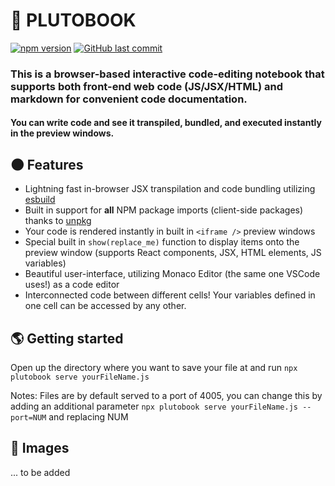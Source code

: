 # 🚀 PLUTOBOOK
[![npm version](https://badge.fury.io/js/plutobook.svg)](https://badge.fury.io/js/plutobook)
[![GitHub last commit](https://img.shields.io/github/last-commit/addison-ch/plutobook)](https://badge.fury.io/)

### This is a browser-based interactive code-editing notebook that supports both front-end web code (JS/JSX/HTML) and markdown for convenient code documentation.

#### You can write code and see it transpiled, bundled, and executed instantly in the preview windows.


## 🌑 Features
- Lightning fast in-browser JSX transpilation and code bundling utilizing [esbuild](https://github.com/evanw/esbuild)
- Built in support for **all** NPM package imports (client-side packages) thanks to [unpkg](https://unpkg.com/)
- Your code is rendered instantly in built in `<iframe />` preview windows
- Special built in `show(replace_me)` function to display items onto the preview window (supports React components, JSX, HTML elements, JS variables)
- Beautiful user-interface, utilizing Monaco Editor (the same one VSCode uses!) as a code editor
- Interconnected code between different cells! Your variables defined in one cell can be accessed by any other.



## 🌎 Getting started

Open up the directory where you want to save your file at and run `npx plutobook serve yourFileName.js`

Notes: Files are by default served to a port of 4005, you can change this by adding an additional parameter `npx plutobook serve yourFileName.js --port=NUM` and replacing NUM



## 🔭 Images
... to be added

